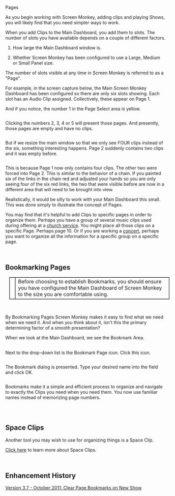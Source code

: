 Pages

<p>As you begin working with Screen Monkey, adding clips and playing Shows, 
 you will likely find that you need simpler ways to work.</p>
<p>When you add Clips to the Main Dashboard, you add them to slots. The 
 number of slots you have available depends on a couple of different factors.</p>
<ol type="1">
	<li><p>How large the Main Dashboard window is.</p></li>
	<li><p>Whether Screen Monkey has been configured to use a Large, Medium 
	 or Small Panel size.</p></li>
</ol>
<p>The number of slots visible at any time in Screen Monkey is referred 
 to as a &quot;Page&quot;.</p>
<p>For example, in the screen capture below, the Main Screen Monkey Dashboard 
 has been configured so there are only six slots showing. Each slot has 
 an Audio Clip assigned. Collectively, these appear on Page 1. </p>
<p>And if you notice, the number 1 in the Page Select area is yellow. </p>
<p class="hcp2"><img src="../../images/PageExample1.png" alt="" border="0" class="hcp3"></p>
<p>Clicking the numbers 2, 3, 4 or 5 will present those pages. And presently, 
 those pages are empty and have no clips.</p>
<p class="hcp2"><img src="../../images/PageExample2.png" alt="" border="0" class="hcp3"></p>
<p>But if we resize the main window so that we only see FOUR clips instead 
 of the six, something interesting happens. Page 2 suddenly contains two 
 clips and it was empty before.</p>
<p class="hcp2"><img src="../../images/PageExample3.png" alt="" border="0" class="hcp3"></p>
<p>This is because Page 1 now only contains four clips. The other two were 
 forced into Page 2. This is similar to the behavior of a chain. If you 
 painted six of the links in the chain red and adjusted your hands so you 
 are only seeing four of the six red links, the two that were visible before 
 are now in a different area that will need to be brought into view.</p>
<p>Realistically, it would be silly to work with your Main Dashboard this 
 small. This was done simply to illustrate the concept of Pages.</p>
<p>You may find that it's helpful to add Clips to specific pages in order 
 to organize them. Perhaps you have a group of several music clips used 
 during offering at a <a href="../../start/UsingForAChurchService.md">church 
 service</a>. You might place all those clips on a specific Page. Perhaps 
 page 10. Or if you are working a <a href="../../start/UsingForAConcert.md">concert</a>, 
 perhaps you want to organize all the information for a specific group 
 on a specific page.</p>
<p>&#160;</p>
<h2><a name="Bookmarking_Pages"></a>Bookmarking Pages</h2>
<table style="margin-left: 12px; border-collapse: separate; border-collapse: separate;" 
		 cellspacing="0" border="1">
	<col>
	<col>
	<tr>
		<td><img src="../../images/Noteimage.png" alt="" border="0" class="hcp3"></td>
		<td>Before choosing to establish Bookmarks, you should ensure you 
		 have configured the Main Dashboard of Screen Monkey to the size 
		 you are comfortable using.</td>
	</tr>
</table>
<p>&#160;</p>
<p>By Bookmarking Pages Screen Monkey makes it easy to find what we need 
 when we need it. And when you think about it, isn't this the primary determining 
 factor of a smooth presentation?</p>
<p>When we look at the Main Dashboard, we see the <span class="hcp4">Bookmark 
 Area</span>.</p>
<p class="hcp2"><img alt="" src="../../images/MainDashboardBookmarkArea.png" style="margin-top: 1px; margin-bottom: 1px; 
									 margin-left: 1px; margin-right: 1px;" border="0"></p>
<p>Next to the drop-down list is the <span class="hcp4">Bookmark 
 Page</span> icon. Click this icon.</p>
<p class="hcp2"><img src="../../images/PageExample4.png" alt="" border="0" class="hcp3"></p>
<p>The <span class="hcp4">Bookmark</span> dialog is presented. 
 Type your desired name into the field and click <span class="hcp4">OK</span>.</p>
<p class="hcp2"><img src="../../images/PageExample5.png" alt="" border="0" class="hcp3"></p>
<p>Bookmarks make it a simple and efficient process to organize and navigate 
 to exactly the Clips you need when you need them. You now use familiar 
 names instead of memorizing page numbers.</p>
<p class="hcp2"><img src="../../images/PageExample6.png" alt="" border="0" class="hcp3"></p>
<p class="hcp5">&#160;</p>
<h2>Space Clips</h2>
<p class="hcp5">Another tool you may wish to use for organizing 
 things is a Space Clip. </p>
<p class="hcp5"><a href="../../reference/clipTypes/CueListSpaceClip.md">Click 
 here</a> to learn more about Space Clips.</p>
<p class="hcp5">&#160;</p>
<h2 class="rvps3">Enhancement History</h2>
<p><a href="../../releases/Version_3_7.md#ClearPageBookmarksOnNewShow">Version 
 3.7 - October 2011: Clear Page Bookmarks on New Show</a></p>
